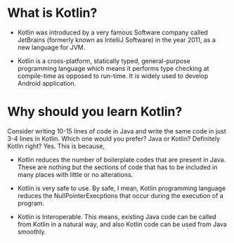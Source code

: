 # What is Kotlin?


- Kotlin was introduced by a very famous Software company called JetBrains (formerly known as IntelliJ Software) in the year 2011, as a new language for JVM.

- Kotlin is a cross-platform, statically typed, general-purpose programming language which means it performs type checking at compile-time as opposed to run-time. It is widely used to develop Android application.

# Why should you learn Kotlin?

Consider writing 10-15 lines of code in Java and write the same code in just 3-4 lines in Kotlin. Which one would you prefer? Java or Kotlin? Definitely Kotlin right? Yes. This is because,

- Kotlin reduces the number of boilerplate codes that are present in Java. These are nothing but the sections of code that has to be included in many places with little or no alterations. 

- Kotlin is very safe to use. By safe, I mean, Kotlin programming language reduces the NullPointerExecptions that occur during the execution of a program.

- Kotlin is Interoperable. This means, existing Java code can be called from Kotlin in a natural way, and also Kotlin code can be used from Java smoothly.
